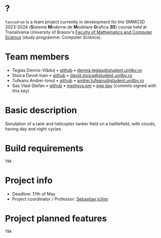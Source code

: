 # ?
`Tancodrom` is a team project currently in development for the SMMG3D 2023-2024 (**S**isteme **M**oderne de **M**odelare **G**rafica **3D**) course held at Transilvania University of Brasov's [Faculty of Mathematics and Computer Science](https://mateinfo.unitbv.ro) (study programme: Computer Science).

# Team members
- Teglas Dennis-Vlăduț • [github](https://github.com/tdenniss) • [dennis.teglas@student.unitbv.ro](mailto:dennis.teglas@student.unitbv.ro)
- Stoica David-Ioan • [github](https://github.com/stoica-david) • [david.stoica@student.unitbv.ro](mailto:david.stoica@student.unitbv.ro)
- Tufeanu Andrei-Ionuț • [github](https://github.com/andreitufeanu) • [andrei.tufeanu@student.unitbv.ro](mailto:andrei.tufeanu@student.unitbv.ro)
- Sas Vlad-Ștefan • [github](https://github.com/vlsts) • [me@svs.pm](mailto:me@svs.pm) • [pgp key](https://keys.openpgp.org/search?q=ED82B2B95B3BEC7FEFC59C956E2186ECD0848BCA) (commits signed with this key)

# Basic description
Simulation of a tank and helicopter tanker field on a battlefield, with clouds, having day and night cycles.

# Build requirements
`TBA`

# Project info
- Deadline: 17th of May
- Project coordinator / Professor: [Sebastian Ichim](https://github.com/ichimv)

# Project planned features
`TBA`